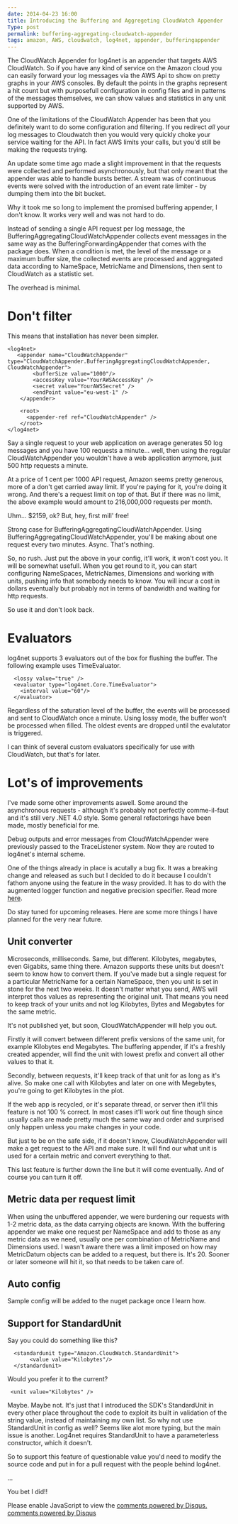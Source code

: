 ```yaml
---
date: 2014-04-23 16:00
title: Introducing the Buffering and Aggregeting CloudWatch Appender
Type: post
permalink: buffering-aggregating-cloudwatch-appender
tags: amazon, AWS, cloudwatch, log4net, appender, bufferingappender
---
```


The CloudWatch Appender for log4net is an appender that targets AWS CloudWatch. So if you have any kind of service on the Amazon cloud you can easily forward your log messages via the AWS Api to show on pretty graphs in your AWS consoles. By default the points in the graphs represent a hit count but with purposefull configuration in config files and in patterns of the messages themselves, we can show values and statistics in any unit supported by AWS.

One of the limitations of the CloudWatch Appender has been that you definitely want to do some configuration and filtering. If you redirect *all* your log messages to Cloudwatch then you would very quickly choke your service waiting for the API. In fact AWS limits your calls, but you'd still be making the requests trying.

An update some time ago made a slight improvement in that the requests were collected and performed asynchronously, but that only meant that the appender was able to handle bursts better. A stream was of continuous events were solved with the introduction of an event rate limiter - by dumping them into the bit bucket.

Why it took me so long to implement the promised buffering appender, I don't know. It works very well and was not hard to do.

Instead of sending a single API request per log message, the BufferingAggregatingCloudWatchAppender collects event messages in the same way as the BufferingForwardingAppender that comes with the package does. When a condition is met, the level of the message or a maximum buffer size, the collected events are processed and aggregated data according to NameSpace, MetricName and Dimensions, then sent to CloudWatch as a statistic set.

The overhead is minimal.

# Don't filter

This means that installation has never been simpler.

    <log4net>
       <appender name="CloudWatchAppender" type="CloudWatchAppender.BufferingAggregatingCloudWatchAppender, CloudWatchAppender">
            <bufferSize value="1000"/>
            <accessKey value="YourAWSAccessKey" />
            <secret value="YourAWSSecret" />
            <endPoint value="eu-west-1" />
        </appender>

        <root>
          <appender-ref ref="CloudWatchAppender" />
        </root>
    </log4net>

Say a single request to your web application on average generates 50 log messages and you have 100 requests a minute... well, then using the regular CloudWatchAppender you wouldn't have a web application anymore, just 500 http requests a minute.

At a price of 1 cent per 1000 API request, Amazon seems pretty generous, more of a don't get carried away limit. If you're paying for it, you're doing it wrong. And there's a request limit on top of that. But if there was no limit, the above example would amount to 216,000,000 requests per month. 

Uhm... $2159, ok? But, hey, first mill' free!

Strong case for BufferingAggregatingCloudWatchAppender. Using BufferingAggregatingCloudWatchAppender, you'll be making about one request every two minutes. Async. That's nothing.

So, no rush. Just put the above in your config, it'll work, it won't cost you. It will be somewhat usefull. When you get round to it, you can start configuring NameSpaces, MetricNames, Dimensions and working with units, pushing info that somebody needs to know. You will incur a cost in dollars eventually but probably not in terms of bandwidth and waiting for http requests.

So use it and don't look back.

# Evaluators

log4net supports 3 evaluators out of the box for flushing the buffer. The following example uses TimeEvaluator.

      <lossy value="true" />
      <evaluator type="log4net.Core.TimeEvaluator">
        <interval value="60"/>
      </evaluator>

Regardless of the saturation level of the buffer, the events will be processed and sent to CloudWatch once a minute. Using lossy mode, the buffer won't be processed when filled. The oldest events are dropped until the evalutator is triggered.

I can think of several custom evaluators specifically for use with CloudWatch, but that's for later.

# Lot's of improvements

I've made some other improvements aswell. Some around the asynchronous requests - although it's probably not perfectly comme-il-faut and it's still very .NET 4.0 style. Some general refactorings have been made, mostly beneficial for me.

Debug outputs and error messages from CloudWatchAppender were previously passed to the TraceListener system. Now they are routed to log4net's internal scheme.

One of the things already in place is acutally a bug fix. It was a breaking change and released as such but I decided to do it because I couldn't fathom anyone using the feature in the wasy provided. It has to do with the augmented logger function and negative precision specifier. Read more [here](https://github.com/camitz/CloudWatchAppender/blob/master/README.md#augmented-logger-functionality).

Do stay tuned for upcoming releases. Here are some more things I have planned for the very near future.

## Unit converter

Microseconds, milliseconds. Same, but different. Kilobytes, megabytes, even Gigabits, same thing there. Amazon supports these units but doesn't seem to know how to convert them. If you've made but a single request for a particular MetricName for a certain NameSpace, then you unit is set in stone for the next two weeks. It doesn't matter what you send, AWS will interpret thos values as representing the original unit. That means you need to keep track of your units and not log Kilobytes, Bytes and Megabytes for the same metric. 

It's not published yet, but soon, CloudWatchAppender will help you out. 

Firstly it will convert between different prefix versions of the same unit, for example Kilobytes end Megabytes. The buffering appender, if it's a freshly created appender, will find the unit with lowest prefix and convert all other values to that it.

Secondly, between requests, it'll keep track of that unit for as long as it's alive. So make one call with Kilobytes and later on one with Megebytes, you're going to get Kilobytes in the plot.

If the web app is recycled, or it's separate thread, or server then it'll this feature is not 100 % correct. In most cases it'll work out fine though since usually calls are made pretty much the same way and order and surprised only happen unless you make changes in your code.

But just to be on the safe side, if it doesn't know, CloudWatchAppender will make a get request to the API and make sure. It will find our what unit is used for a certain metric and convert everything to that.

This last feature is further down the line but it will come eventually. And of course you can turn it off.

## Metric data per request limit

When using the unbuffered appender, we were burdening our requests with 1-2 metric data, as the data carrying objects are known. With the buffering appender we make one request per NameSpace and add to those as any metric data as we need, usually one per combination of MetricName and Dimensions used. I wasn't aware there was a limit imposed on how may MetricDatum objects can be added to a request, but there is. It's 20. Sooner or later someone will hit it, so that needs to be taken care of.

## Auto config

Sample config will be added to the nuget package once I learn how.

## Support for StandardUnit

Say you could do something like this?

      <standardunit type="Amazon.CloudWatch.StandardUnit">
           <value value="Kilobytes"/>
      </standardunit>

 Would you prefer it to the current?

     <unit value="Kilobytes" />

Maybe. Maybe not. It's just that I introduced the SDK's StandardUnit in every other place throughout the code to exploit its built in validation of the string value, instead of maintaining my own list. So why not use StandardUnit in config as well? Seems like alot more typing, but the main issue is another. Log4net requires StandardUnit to have a parameterless constructor, which it doesn't. 

So to support this feature of questionable value you'd need to modify the source code and put in for a pull request with the people behind log4net.

...

You bet I did!!




<div id="disqus_thread"></div>
<script type="text/javascript">
/* * * CONFIGURATION VARIABLES: EDIT BEFORE PASTING INTO YOUR WEBPAGE * * */
var disqus_shortname = 'martincamitz'; // required: replace example with your forum shortname

/* * * DON'T EDIT BELOW THIS LINE * * */
(function() {
var dsq = document.createElement('script'); dsq.type = 'text/javascript'; dsq.async = true;
dsq.src = 'http://' + disqus_shortname + '.disqus.com/embed.js';
(document.getElementsByTagName('head')[0] || document.getElementsByTagName('body')[0]).appendChild(dsq);
})();
</script>
<noscript>Please enable JavaScript to view the <a href="http://disqus.com/?ref_noscript">comments powered by Disqus.</a></noscript>
<a href="http://disqus.com" class="dsq-brlink">comments powered by <span class="logo-disqus">Disqus</span></a>
